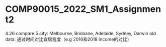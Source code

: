 # COMP90015_2022_SM1_Assignment2

4.26
compare 5 city: Melbourne, Brisbane, Adelaide, Sydney, Darwin 
old data: 通过时间对比宜居程度（e.g 2016和2018 income的对比）
